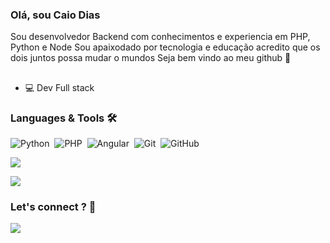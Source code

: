 ### Olá, sou Caio Dias
Sou desenvolvedor Backend com conhecimentos e experiencia em PHP, Python e Node
Sou apaixodado por tecnologia e educação acredito que os dois juntos possa mudar o mundos
Seja bem vindo ao meu github  👋

##

<ul>
  <li>💻 Dev Full stack </li>
</ul>

### Languages & Tools 🛠

![Python](https://img.shields.io/badge/PYTHON-306998?style=for-the-badge&logo=python&logoColor=black)&nbsp;
![PHP](https://img.shields.io/badge/PHP-474A8A?style=for-the-badge&logo=php&logoColor=white)&nbsp;
![Angular](https://img.shields.io/badge/AGULAR-a6120d?style=for-the-badge&logo=angular&logoColor=white)&nbsp;
![Git](https://img.shields.io/badge/Git-E34F26?style=for-the-badge&logo=git&logoColor=white)&nbsp;
![GitHub](https://img.shields.io/badge/GitHub-05122A?style=for-the-badge&logo=github&logoColor=white)&nbsp;

<p align="centert">
<a href="https://github.com/anuraghazra/github-readme-stats">
  <img align="center" src="https://github-readme-stats.vercel.app/api?username=CaioCLDias&count_private=true&show_icons=true&theme=vue-dark" />
</a>
</p>
<p align="left">
<a href="https://github.com/anuraghazra/convoychat">
  <img align="center" src="https://github-readme-stats.vercel.app/api/top-langs/?username=CaioCLDias&layout=compact&hide=pascal&theme=vue-dark" />
</a>
 </p>
 
 ### Let's connect ? 🤝
 <p align="left">
    <a href="https://www.linkedin.com/in/caio-cesar-lorenzon-dias/"><img src="https://img.shields.io/badge/LinkedIn-0077B5?style=for-the-badge&logo=linkedin&logoColor=white"></a>
 </p>
<!--
Here are some ideas to get you started:

- 🔭 I’m currently working on ...
- 🌱 I’m currently learning ...
- 👯 I’m looking to collaborate on ...
- 🤔 I’m looking for help with ...
- 💬 Ask me about ...
- 📫 How to reach me: ...
- 😄 Pronouns: ...
- ⚡ Fun fact: ...
-->



